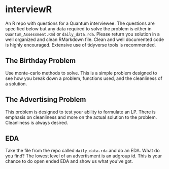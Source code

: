 # interviewR
An R repo with questions for a Quantum interviewee. The questions are specified below but any data required to solve the problem is either in `Quantum_Assessment.Rmd` or `daily_data.rda`. 
Please return you solution in a well organized and clean RMarkdown file. Clean and well documented code is highly encouraged. Extensive use of tidyverse tools is recommended.  


## The Birthday Problem

Use monte-carlo methods to solve. This is a simple problem designed to see how you break down a problem, functions used, and the cleanliness of a solution. 

## The Advertising Problem

This problem is designed to test your ability to formulate an LP. There is emphasis on cleanliness and more on the actual solution to the problem. Cleanliness is always desired. 

## EDA

Take the file from the repo called `daily_data.rda` and do an EDA. What do you find? The lowest level of an advertisment is an adgroup id. This is your chance to do open ended EDA and show us what you've got. 
